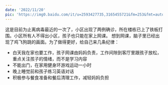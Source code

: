 ```yaml
---
date: '2022/11/20'
pic: 'https://img0.baidu.com/it/u=2593427735,3165455721&fm=253&fmt=auto&app=120&f=JPEG?w=1000&h=706'
---
```


这是目前为止离病毒最近的一次了，小区出现了两例确诊，所在楼栋已上了铁板打围。小区所有人不得出小区，孩子也只能在家上网课。
想到网课，脑子里已经出现了鸡飞狗跳的画面。为了做得更好，给自己来几条纪律：

* 白天我在家也要工作，孩子网课由妈妈负责，工作间隙到客厅里跟孩子放松，重点关注孩子的情绪，而不是学习内容
* 不能出门，在家用健身环游戏运动一小时
* 晚上睡觉前和孩子练习英语对话
* 积极参与餐食准备和餐后清理工作，减轻妈妈负担


